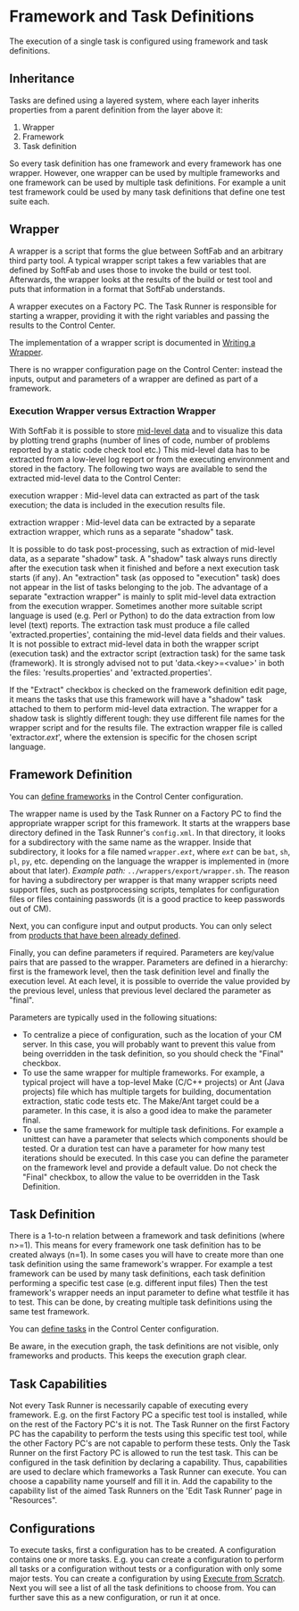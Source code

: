 # Framework and Task Definitions

The execution of a single task is configured using framework and task definitions.

## Inheritance

Tasks are defined using a layered system, where each layer inherits properties from a parent definition from the layer above it:

1. Wrapper
2. Framework
3. Task definition

So every task definition has one framework and every framework has one wrapper. However, one wrapper can be used by multiple frameworks and one framework can be used by multiple task definitions. For example a unit test framework could be used by many task definitions that define one test suite each.

## Wrapper

A wrapper is a script that forms the glue between SoftFab and an arbitrary third party tool. A typical wrapper script takes a few variables that are defined by SoftFab and uses those to invoke the build or test tool. Afterwards, the wrapper looks at the results of the build or test tool and puts that information in a format that SoftFab understands.

A wrapper executes on a Factory PC. The Task Runner is responsible for starting a wrapper, providing it with the right variables and passing the results to the Control Center.

The implementation of a wrapper script is documented in [Writing a Wrapper](../../reference/wrappers/).

There is no wrapper configuration page on the Control Center: instead the inputs, output and parameters of a wrapper are defined as part of a framework.

### Execution Wrapper versus Extraction Wrapper<a id="extract"></a>

With SoftFab it is possible to store [mid-level data](../midlevel/) and to visualize this data by plotting trend graphs (number of lines of code, number of problems reported by a static code check tool etc.) This mid-level data has to be extracted from a low-level log report or from the executing environment and stored in the factory. The following two ways are available to send the extracted mid-level data to the Control Center:

execution wrapper
:   Mid-level data can extracted as part of the task execution; the data is included in the execution results file.

extraction wrapper
:   Mid-level data can be extracted by a separate extraction wrapper, which runs as a separate "shadow" task.

It is possible to do task post-processing, such as extraction of mid-level data, as a separate "shadow" task. A "shadow" task always runs directly after the execution task when it finished and before a next execution task starts (if any). An "extraction" task (as opposed to "execution" task) does not appear in the list of tasks belonging to the job. The advantage of a separate "extraction wrapper" is mainly to split mid-level data extraction from the execution wrapper. Sometimes another more suitable script language is used (e.g. Perl or Python) to do the data extraction from low level (text) reports. The extraction task must produce a file called 'extracted.properties', containing the mid-level data fields and their values. It is not possible to extract mid-level data in both the wrapper script (execution task) and the extractor script (extraction task) for the same task (framework). It is strongly advised not to put 'data.<key\>=<value\>' in both the files: 'results.properties' and 'extracted.properties'.

If the "Extract" checkbox is checked on the framework definition edit page, it means the tasks that use this framework will have a "shadow" task attached to them to perform mid-level data extraction. The wrapper for a shadow task is slightly different tough: they use different file names for the wrapper script and for the results file. The extraction wrapper file is called 'extractor._ext_', where the extension is specific for the chosen script language.

## Framework Definition<a id="frameworkdef"></a>

You can [define frameworks](../../../FrameworkIndex) in the Control Center configuration.

The wrapper name is used by the Task Runner on a Factory PC to find the appropriate wrapper script for this framework. It starts at the wrappers base directory defined in the Task Runner's `config.xml`. In that directory, it looks for a subdirectory with the same name as the wrapper. Inside that subdirectory, it looks for a file named <code>wrapper.<i>ext</i></code>, where <code><i>ext</i></code> can be `bat`, `sh`, `pl`, `py`, etc. depending on the language the wrapper is implemented in (more about that later). _Example path:_ `../wrappers/export/wrapper.sh`. The reason for having a subdirectory per wrapper is that many wrapper scripts need support files, such as postprocessing scripts, templates for configuration files or files containing passwords (it is a good practice to keep passwords out of CM).

Next, you can configure input and output products. You can only select from [products that have been already defined](../../../ProductIndex).

Finally, you can define parameters if required. Parameters are key/value pairs that are passed to the wrapper. Parameters are defined in a hierarchy: first is the framework level, then the task definition level and finally the execution level. At each level, it is possible to override the value provided by the previous level, unless that previous level declared the parameter as "final".

Parameters are typically used in the following situations:

*   To centralize a piece of configuration, such as the location of your CM server. In this case, you will probably want to prevent this value from being overridden in the task definition, so you should check the "Final" checkbox.
*   To use the same wrapper for multiple frameworks. For example, a typical project will have a top-level Make (C/C++ projects) or Ant (Java projects) file which has multiple targets for building, documentation extraction, static code tests etc. The Make/Ant target could be a parameter. In this case, it is also a good idea to make the parameter final.
*   To use the same framework for multiple task definitions. For example a unittest can have a parameter that selects which components should be tested. Or a duration test can have a parameter for how many test iterations should be executed. In this case you can define the parameter on the framework level and provide a default value. Do not check the "Final" checkbox, to allow the value to be overridden in the Task Definition.

## Task Definition

There is a 1-to-n relation between a framework and task definitions (where n\>=1). This means for every framework one task definition has to be created always (n=1). In some cases you will have to create more than one task definition using the same framework's wrapper. For example a test framework can be used by many task definitions, each task definition performing a specific test case (e.g. different input files) Then the test framework's wrapper needs an input parameter to define what testfile it has to test. This can be done, by creating multiple task definitions using the same test framework.

You can [define tasks](../../../TaskIndex) in the Control Center configuration.

Be aware, in the execution graph, the task definitions are not visible, only frameworks and products. This keeps the execution graph clear.

## Task Capabilities

Not every Task Runner is necessarily capable of executing every framework. E.g. on the first Factory PC a specific test tool is installed, while on the rest of the Factory PC's it is not. The Task Runner on the first Factory PC has the capability to perform the tests using this specific test tool, while the other Factory PC's are not capable to perform these tests. Only the Task Runner on the first Factory PC is allowed to run the test task. This can be configured in the task definition by declaring a capability. Thus, capabilities are used to declare which frameworks a Task Runner can execute. You can choose a capability name yourself and fill it in. Add the capability to the capability list of the aimed Task Runners on the 'Edit Task Runner' page in "Resources".

## Configurations

To execute tasks, first a configuration has to be created. A configuration contains one or more tasks. E.g. you can create a configuration to perform all tasks or a configuration without tests or a configuration with only some major tests. You can create a configuration by using [Execute from Scratch](../../../Execute). Next you will see a list of all the task definitions to choose from. You can further save this as a new configuration, or run it at once.
